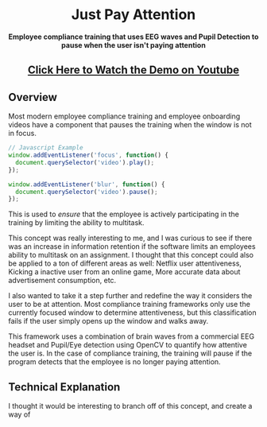 <h1 align="center">Just Pay Attention</h1>

<p align="center"><b>Employee compliance training that uses EEG waves and Pupil Detection to pause when the user isn't paying attention</b></p>

<h2 align="center"><a href="https://www.youtube.com/watch?v=ttMWoj_lk0o">Click Here to Watch the Demo on Youtube</a></h2>

## Overview

Most modern employee compliance training and employee onboarding videos have a component that pauses the training when the window is not in focus.

```javascript
// Javascript Example
window.addEventListener('focus', function() {
  document.querySelector('video').play();
});

window.addEventListener('blur', function() {
  document.querySelector('video').pause();
});
```

This is used to *ensure* that the employee is actively participating in the training by limiting the ability to multitask.

This concept was really interesting to me, and I was curious to see if there was an increase in information retention if the software limits an employees ability to multitask on an assignment. I thought that this concept could also be applied to a ton of different areas as well: Netflix user attentiveness, Kicking a inactive user from an online game, More accurate data about advertisement consumption, etc.

I also wanted to take it a step further and redefine the way it considers the user to be at attention.  Most compliance training frameworks only use the currently focused window to determine attentiveness, but this classification fails if the user simply opens up the window and walks away.

This framework uses a combination of brain waves from a commercial EEG headset and Pupil/Eye detection using OpenCV to quantify how attentive the user is.  In the case of compliance training, the training will pause if the program detects that the employee is no longer paying attention.

## Technical Explanation

I thought it would be interesting to branch off of this concept, and create a way of


